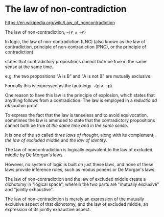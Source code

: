 # The law of non-contradiction

https://en.wikipedia.org/wiki/Law_of_noncontradiction

The law of non-contradiction, `¬(P ∧ ¬P)`

In logic, the law of non-contradiction (LNC) (also known as the law of contradiction, principle of non-contradiction (PNC), or the principle of contradiction) 

states that contradictory propositions cannot both be true in the same sense at the same time.

e.g. the two propositions "A is B" and "A is not B" are mutually exclusive. 

Formally this is expressed as the tautology ¬(p ∧ ¬p).

One reason to have this law is the principle of explosion, which states that anything follows from a contradiction. The law is employed in a *reductio ad absurdum* proof.

To express the fact that the law is tenseless and to avoid equivocation, sometimes the law is amended to state that the contradictory propositions cannot both be true *at the same time and in the same sense*.

It is one of the so called *three laws of thought*, along with its complement, *the law of excluded middle* and *the law of identity*.

The law of noncontradiction is logically equivalent to the law of excluded middle by De Morgan's laws.

However, no system of logic is built on just these laws, and none of these laws provide inference rules, such as modus ponens or De Morgan's laws.

The law of non-contradiction and the law of excluded middle create a dichotomy in "logical space", wherein the two parts are "mutually exclusive" and "jointly exhaustive".

The law of non-contradiction is merely an expression of the mutually exclusive aspect of that dichotomy, and the law of excluded middle, an expression of its jointly exhaustive aspect.

